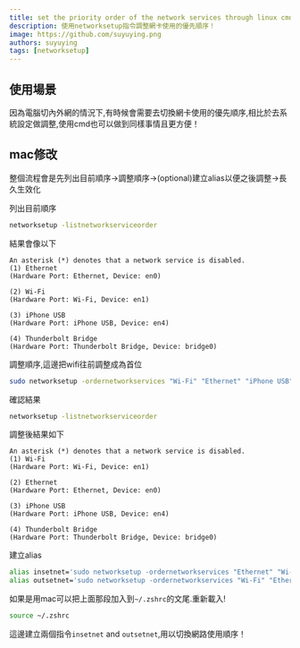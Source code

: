 ```yaml
---
title: set the priority order of the network services through linux cmd
description: 使用networksetup指令調整網卡使用的優先順序！
image: https://github.com/suyuying.png
authors: suyuying
tags: [networksetup]
---
```

## 使用場景

因為電腦切內外網的情況下,有時候會需要去切換網卡使用的優先順序,相比於去系統設定做調整,使用cmd也可以做到同樣事情且更方便！

## mac修改

整個流程會是先列出目前順序->調整順序->(optional)建立alias以便之後調整->長久生效化

列出目前順序

```bash
networksetup -listnetworkserviceorder
```

結果會像以下

```text
An asterisk (*) denotes that a network service is disabled.
(1) Ethernet
(Hardware Port: Ethernet, Device: en0)

(2) Wi-Fi
(Hardware Port: Wi-Fi, Device: en1)

(3) iPhone USB
(Hardware Port: iPhone USB, Device: en4)

(4) Thunderbolt Bridge
(Hardware Port: Thunderbolt Bridge, Device: bridge0)
```

調整順序,這邊把wifi往前調整成為首位

```bash
sudo networksetup -ordernetworkservices "Wi-Fi" "Ethernet" "iPhone USB" "Thunderbolt Bridge"
```

確認結果

```bash
networksetup -listnetworkserviceorder
```

調整後結果如下

```text
An asterisk (*) denotes that a network service is disabled.
(1) Wi-Fi
(Hardware Port: Wi-Fi, Device: en1)

(2) Ethernet
(Hardware Port: Ethernet, Device: en0)

(3) iPhone USB
(Hardware Port: iPhone USB, Device: en4)

(4) Thunderbolt Bridge
(Hardware Port: Thunderbolt Bridge, Device: bridge0)
```

建立alias

```bash
alias insetnet='sudo networksetup -ordernetworkservices "Ethernet" "Wi-Fi"  "iPhone USB" "Thunderbolt Bridge"'
alias outsetnet='sudo networksetup -ordernetworkservices "Wi-Fi" "Ethernet" "iPhone USB" "Thunderbolt Bridge"'
```

如果是用mac可以把上面那段加入到`~/.zshrc`的文尾.重新載入!

```bash
source ~/.zshrc
```

這邊建立兩個指令`insetnet` and `outsetnet`,用以切換網路使用順序！
